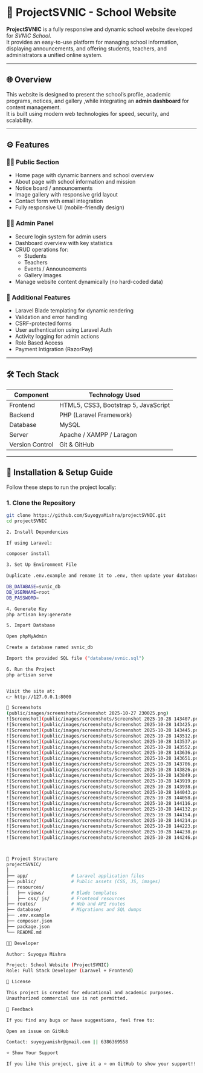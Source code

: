 # 🏫 ProjectSVNIC - School Website

**ProjectSVNIC** is a fully responsive and dynamic school website developed for *SVNIC School*.  
It provides an easy-to-use platform for managing school information, displaying announcements, and offering students, teachers, and administrators a unified online system.

---

## 🌐 Overview

This website is designed to present the school’s profile, academic programs, notices, and gallery ,while integrating an **admin dashboard** for content management.  
It is built using modern web technologies for speed, security, and scalability.

---

## ⚙️ Features

### 👩‍🏫 Public Section
- Home page with dynamic banners and school overview  
- About page with school information and mission  
- Notice board / announcements  
- Image gallery with responsive grid layout  
- Contact form with email integration  
- Fully responsive UI (mobile-friendly design)

### 🧑‍💼 Admin Panel
- Secure login system for admin users  
- Dashboard overview with key statistics  
- CRUD operations for:
  - Students
  - Teachers
  - Events / Announcements
  - Gallery images  
- Manage website content dynamically (no hard-coded data)

### 🧠 Additional Features
- Laravel Blade templating for dynamic rendering  
- Validation and error handling  
- CSRF-protected forms  
- User authentication using Laravel Auth  
- Activity logging for admin actions
- Role Based Access
- Payment Intigration (RazorPay)

---

## 🛠️ Tech Stack

| Component        | Technology Used       |
|------------------|----------------------|
| Frontend         | HTML5, CSS3, Bootstrap 5, JavaScript |
| Backend          | PHP (Laravel Framework) |
| Database         | MySQL |
| Server           | Apache / XAMPP / Laragon |
| Version Control  | Git & GitHub |

---

## 🚀 Installation & Setup Guide

Follow these steps to run the project locally:

### 1. Clone the Repository
```bash
git clone https://github.com/SuyogyaMishra/projectSVNIC.git
cd projectSVNIC

2. Install Dependencies

If using Laravel:

composer install

3. Set Up Environment File

Duplicate .env.example and rename it to .env, then update your database details:

DB_DATABASE=svnic_db
DB_USERNAME=root
DB_PASSWORD=

4. Generate Key
php artisan key:generate

5. Import Database

Open phpMyAdmin

Create a database named svnic_db

Import the provided SQL file ("database/svnic.sql")

6. Run the Project
php artisan serve


Visit the site at:
👉 http://127.0.0.1:8000

📸 Screenshots
(public/images/screenshots/Screenshot 2025-10-27 230025.png) 
![Screenshot](public/images/screenshots/Screenshot 2025-10-28 143407.png) 
![Screenshot](public/images/screenshots/Screenshot 2025-10-28 143425.png) 
![Screenshot](public/images/screenshots/Screenshot 2025-10-28 143445.png) 
![Screenshot](public/images/screenshots/Screenshot 2025-10-28 143512.png) 
![Screenshot](public/images/screenshots/Screenshot 2025-10-28 143537.png) 
![Screenshot](public/images/screenshots/Screenshot 2025-10-28 143552.png) 
![Screenshot](public/images/screenshots/Screenshot 2025-10-28 143636.png) 
![Screenshot](public/images/screenshots/Screenshot 2025-10-28 143651.png) 
![Screenshot](public/images/screenshots/Screenshot 2025-10-28 143706.png) 
![Screenshot](public/images/screenshots/Screenshot 2025-10-28 143826.png) 
![Screenshot](public/images/screenshots/Screenshot 2025-10-28 143849.png) 
![Screenshot](public/images/screenshots/Screenshot 2025-10-28 143919.png) 
![Screenshot](public/images/screenshots/Screenshot 2025-10-28 143938.png) 
![Screenshot](public/images/screenshots/Screenshot 2025-10-28 144043.png) 
![Screenshot](public/images/screenshots/Screenshot 2025-10-28 144058.png) 
![Screenshot](public/images/screenshots/Screenshot 2025-10-28 144116.png) 
![Screenshot](public/images/screenshots/Screenshot 2025-10-28 144132.png) 
![Screenshot](public/images/screenshots/Screenshot 2025-10-28 144154.png) 
![Screenshot](public/images/screenshots/Screenshot 2025-10-28 144214.png) 
![Screenshot](public/images/screenshots/Screenshot 2025-10-28 144223.png) 
![Screenshot](public/images/screenshots/Screenshot 2025-10-28 144238.png) 
![Screenshot](public/images/screenshots/Screenshot 2025-10-28 144246.png) 



📁 Project Structure
projectSVNIC/
│
├── app/                # Laravel application files
├── public/             # Public assets (CSS, JS, images)
├── resources/
│   ├── views/          # Blade templates
│   ├── css/ js/        # Frontend resources
├── routes/             # Web and API routes
├── database/           # Migrations and SQL dumps
├── .env.example
├── composer.json
├── package.json
└── README.md

👨‍💻 Developer

Author: Suyogya Mishra

Project: School Website (ProjectSVNIC)
Role: Full Stack Developer (Laravel + Frontend)

🧾 License

This project is created for educational and academic purposes.
Unauthorized commercial use is not permitted.

💬 Feedback

If you find any bugs or have suggestions, feel free to:

Open an issue on GitHub

Contact: suyogyamishr@gmail.com || 6386369558

⭐ Show Your Support

If you like this project, give it a ⭐ on GitHub to show your support!![Screenshot]